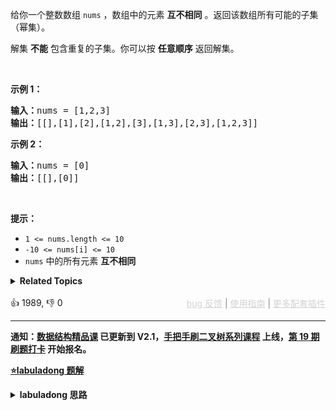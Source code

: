 <p>给你一个整数数组&nbsp;<code>nums</code> ，数组中的元素 <strong>互不相同</strong> 。返回该数组所有可能的子集（幂集）。</p>

<p>解集 <strong>不能</strong> 包含重复的子集。你可以按 <strong>任意顺序</strong> 返回解集。</p>

<p>&nbsp;</p>

<p><strong>示例 1：</strong></p>

<pre>
<strong>输入：</strong>nums = [1,2,3]
<strong>输出：</strong>[[],[1],[2],[1,2],[3],[1,3],[2,3],[1,2,3]]
</pre>

<p><strong>示例 2：</strong></p>

<pre>
<strong>输入：</strong>nums = [0]
<strong>输出：</strong>[[],[0]]
</pre>

<p>&nbsp;</p>

<p><strong>提示：</strong></p>

<ul> 
 <li><code>1 &lt;= nums.length &lt;= 10</code></li> 
 <li><code>-10 &lt;= nums[i] &lt;= 10</code></li> 
 <li><code>nums</code> 中的所有元素 <strong>互不相同</strong></li> 
</ul>

<details><summary><strong>Related Topics</strong></summary>位运算 | 数组 | 回溯</details><br>

<div>👍 1989, 👎 0<span style='float: right;'><span style='color: gray;'><a href='https://github.com/labuladong/fucking-algorithm/discussions/939' target='_blank' style='color: lightgray;text-decoration: underline;'>bug 反馈</a> | <a href='https://labuladong.gitee.io/article/fname.html?fname=jb插件简介' target='_blank' style='color: lightgray;text-decoration: underline;'>使用指南</a> | <a href='https://labuladong.github.io/algo/images/others/%E5%85%A8%E5%AE%B6%E6%A1%B6.jpg' target='_blank' style='color: lightgray;text-decoration: underline;'>更多配套插件</a></span></span></div>

<div id="labuladong"><hr>

**通知：[数据结构精品课](https://aep.h5.xeknow.com/s/1XJHEO) 已更新到 V2.1，[手把手刷二叉树系列课程](https://aep.xet.tech/s/3YGcq3) 上线，[第 19 期刷题打卡](https://aep.xet.tech/s/32wqt4) 开始报名。**



<p><strong><a href="https://labuladong.github.io/article/slug.html?slug=subsets" target="_blank">⭐️labuladong 题解</a></strong></p>
<details><summary><strong>labuladong 思路</strong></summary>

## 基本思路

> 本文有视频版：[回溯算法秒杀所有排列/组合/子集问题](https://www.bilibili.com/video/BV1Yt4y1t7dK)

PS：这道题在[《算法小抄》](https://item.jd.com/12759911.html) 的第 293 页。

有两种方法解决这道题，这里主要说回溯算法思路，因为比较通用，可以套前文 [回溯算法详解](https://labuladong.github.io/article/fname.html?fname=回溯算法详解修订版) 写过回溯算法模板。

本质上子集问题就是遍历这样用一棵回溯树：

![](https://labuladong.github.io/pictures/子集/1.jpg)

**详细题解：[回溯算法秒杀所有排列/组合/子集问题](https://labuladong.github.io/article/fname.html?fname=子集排列组合)**

**标签：[回溯算法](https://mp.weixin.qq.com/mp/appmsgalbum?__biz=MzAxODQxMDM0Mw==&action=getalbum&album_id=2122002916411604996)，[数学](https://mp.weixin.qq.com/mp/appmsgalbum?__biz=MzAxODQxMDM0Mw==&action=getalbum&album_id=2122023604245659649)**

## 解法代码

提示：🟢 标记的是我写的解法代码，🤖 标记的是 chatGPT 翻译的多语言解法代码。如有错误，可以 [点这里](https://github.com/labuladong/fucking-algorithm/issues/1113) 反馈和修正。

<div class="tab-panel"><div class="tab-nav">
<button data-tab-item="cpp" class="tab-nav-button btn active" data-tab-group="default" onclick="switchTab(this)">cpp🟢</button>

<button data-tab-item="python" class="tab-nav-button btn " data-tab-group="default" onclick="switchTab(this)">python🤖</button>

<button data-tab-item="java" class="tab-nav-button btn " data-tab-group="default" onclick="switchTab(this)">java🤖</button>

<button data-tab-item="go" class="tab-nav-button btn " data-tab-group="default" onclick="switchTab(this)">go🤖</button>

<button data-tab-item="javascript" class="tab-nav-button btn " data-tab-group="default" onclick="switchTab(this)">javascript🤖</button>
</div><div class="tab-content">
<div data-tab-item="cpp" class="tab-item active" data-tab-group="default"><div class="highlight">

```cpp
class Solution {
    public:
    vector<vector<int>> res;
    vector<vector<int>> subsets(vector<int>& nums) {
        // 记录走过的路径
        vector<int> track;
        backtrack(nums, 0, track);
        return res;
    }

    void backtrack(vector<int>& nums, int start, vector<int>& track) {
        res.push_back(track);
        for (int i = start; i < nums.size(); i++) {
            // 做选择
            track.push_back(nums[i]);
            // 回溯
            backtrack(nums, i + 1, track);
            // 撤销选择
            track.pop_back();
        }
    }
};
```

</div></div>

<div data-tab-item="python" class="tab-item " data-tab-group="default"><div class="highlight">

```python
# 注意：python 代码由 chatGPT🤖 根据我的 cpp 代码翻译，旨在帮助不同背景的读者理解算法逻辑。
# 本代码已经通过力扣的测试用例，应该可直接成功提交。

class Solution:
    def subsets(self, nums: List[int]) -> List[List[int]]:
        res = []
        track = []
        # 记录走过的路径
        self.backtrack(nums, 0, track, res)
        return res
    
    def backtrack(self, nums, start, track, res):
        res.append(track[:])
        for i in range(start, len(nums)):
            # 做选择
            track.append(nums[i])
            # 回溯
            self.backtrack(nums, i + 1, track, res)
            # 撤销选择
            track.pop()
```

</div></div>

<div data-tab-item="java" class="tab-item " data-tab-group="default"><div class="highlight">

```java
// 注意：java 代码由 chatGPT🤖 根据我的 cpp 代码翻译，旨在帮助不同背景的读者理解算法逻辑。
// 本代码已经通过力扣的测试用例，应该可直接成功提交。

class Solution {
    //定义二维数组res用于存储结果
    List<List<Integer>> res = new LinkedList<>();

    public List<List<Integer>> subsets(int[] nums) {
        //定义路径数组
        List<Integer> track = new LinkedList<>();
        backtrack(nums, 0, track);

        return res;
    }

    public void backtrack(int[] nums, int start, List<Integer> track) {
        //添加路径数组到结果数组中
        res.add(new LinkedList<>(track));
        //for循环遍历数组nums
        for (int i = start; i < nums.length; i++) {
            //做选择，将选择添加到路径数组中
            track.add(nums[i]);
            //回溯，继续向后遍历
            backtrack(nums, i + 1, track);
            //撤销选择，将选择从路径中删除
            track.remove(track.size() - 1);
        }
    }
}
```

</div></div>

<div data-tab-item="go" class="tab-item " data-tab-group="default"><div class="highlight">

```go
// 注意：go 代码由 chatGPT🤖 根据我的 cpp 代码翻译，旨在帮助不同背景的读者理解算法逻辑。
// 本代码已经通过力扣的测试用例，应该可直接成功提交。

// 
// subsets is a function that returns all possible subsets of an array of integers.
func subsets(nums []int) [][]int {
	res := [][]int{}
	track := []int{}
	backtrack(nums, 0, track, &res)
	return res
}

func backtrack(nums []int, start int, track []int, res *[][]int) {
	temp := make([]int, len(track))
	copy(temp, track)
	*res = append(*res, temp)
	for i := start; i < len(nums); i++ {
		// 做选择
		track = append(track, nums[i])
		// 回溯
		backtrack(nums, i+1, track, res)
		// 撤销选择
		track = track[:len(track)-1]
	}
}
```

</div></div>

<div data-tab-item="javascript" class="tab-item " data-tab-group="default"><div class="highlight">

```javascript
// 注意：javascript 代码由 chatGPT🤖 根据我的 cpp 代码翻译，旨在帮助不同背景的读者理解算法逻辑。
// 本代码已经通过力扣的测试用例，应该可直接成功提交。

var subsets = function(nums) {
    var res = [];
    var track = [];
    // 记录走过的路径
    backtrack(nums, 0, track);
    return res;

    function backtrack(nums, start, track) {
        res.push([...track]);
        for (var i = start; i < nums.length; i++) {
            // 做选择
            track.push(nums[i]);
            // 回溯
            backtrack(nums, i + 1, track);
            // 撤销选择
            track.pop();
        }
    }
};
```

</div></div>
</div></div>

**类似题目**：
  - [216. 组合总和 III 🟠](/problems/combination-sum-iii)
  - [39. 组合总和 🟠](/problems/combination-sum)
  - [40. 组合总和 II 🟠](/problems/combination-sum-ii)
  - [46. 全排列 🟠](/problems/permutations)
  - [47. 全排列 II 🟠](/problems/permutations-ii)
  - [77. 组合 🟠](/problems/combinations)
  - [90. 子集 II 🟠](/problems/subsets-ii)
  - [剑指 Offer II 079. 所有子集 🟠](/problems/TVdhkn)
  - [剑指 Offer II 080. 含有 k 个元素的组合 🟠](/problems/uUsW3B)
  - [剑指 Offer II 081. 允许重复选择元素的组合 🟠](/problems/Ygoe9J)
  - [剑指 Offer II 082. 含有重复元素集合的组合 🟠](/problems/4sjJUc)
  - [剑指 Offer II 083. 没有重复元素集合的全排列 🟠](/problems/VvJkup)
  - [剑指 Offer II 084. 含有重复元素集合的全排列 🟠](/problems/7p8L0Z)

</details>
</div>







